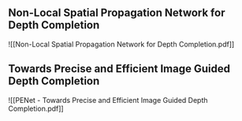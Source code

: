 
## Non-Local Spatial Propagation Network for Depth Completion

![[Non-Local Spatial Propagation Network for Depth Completion.pdf]] 


## Towards Precise and Efficient Image Guided Depth Completion

![[PENet - Towards Precise and Efficient Image Guided Depth Completion.pdf]]
